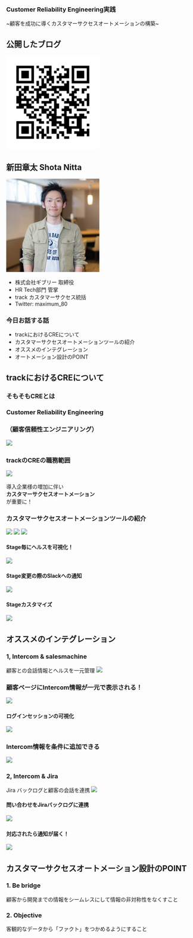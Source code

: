 ### Customer Reliability Engineering実践 
~顧客を成功に導くカスタマーサクセスオートメーションの構築~



## 公開したブログ
<img src="assets/images/qr.png" style="width:250px;">



## 新田章太 Shota Nitta
<img src="assets/images/nitta_icon.jpg" style="width:250px;">

- 株式会社ギブリー 取締役
- HR Tech部門 管掌
- track カスタマーサクセス統括
- Twitter: maximum_80



### 今日お話する話
- trackにおけるCREについて
- カスタマーサクセスオートメーションツールの紹介
- オススメのインテグレーション
- オートメーション設計のPOINT



## trackにおけるCREについて


### そもそもCREとは


### Customer Reliability Engineering  
### （顧客信頼性エンジニアリング）


<img src="https://cdn-ak.f.st-hatena.com/images/fotolife/m/maximum80/20190117/20190117174121.png">


### trackのCREの職務範囲


<img src="https://cdn-ak.f.st-hatena.com/images/fotolife/m/maximum80/20190117/20190117174219.png">


導入企業様の増加に伴い  
**カスタマーサクセスオートメーション**  
が重要に！



### カスタマーサクセスオートメーションツールの紹介


<img src="https://cdn-ak.f.st-hatena.com/images/fotolife/m/maximum80/20190117/20190117174323.png">


<img src="https://www.dgincubation.co.jp/wp-content/uploads/9e69aedc71c4314e4f084971a26822aa.png" style="width:400px;">


<img src="https://s.financesonline.com/uploads/2017/06/salesmachine_2.jpg">


#### Stage毎にヘルスを可視化！
<img src="https://cdn-ak.f.st-hatena.com/images/fotolife/m/maximum80/20190117/20190117183457.png">


#### Stage変更の際のSlackへの通知
<img src="https://cdn-ak.f.st-hatena.com/images/fotolife/m/maximum80/20190117/20190117185901.png">


#### Stageカスタマイズ
<img src="https://cdn-ak.f.st-hatena.com/images/fotolife/m/maximum80/20190117/20190117183543.png">



## オススメのインテグレーション



### 1, Intercom & salesmachine
顧客との会話情報とヘルスを一元管理
<img src="https://cdn-ak.f.st-hatena.com/images/fotolife/m/maximum80/20190117/20190117184317.png">


### 顧客ページにIntercom情報が一元で表示される！
<img src="https://cdn-ak.f.st-hatena.com/images/fotolife/m/maximum80/20190117/20190117184317.png">


#### ログインセッションの可視化
<img src="https://cdn-ak.f.st-hatena.com/images/fotolife/m/maximum80/20190117/20190117184250.png">


### Intercom情報を条件に追加できる
<img src="https://cdn-ak.f.st-hatena.com/images/fotolife/m/maximum80/20190117/20190117184448.png">



### 2, Intercom & Jira
Jira バックログと顧客の会話を連携
<img src="https://cdn-ak.f.st-hatena.com/images/fotolife/m/maximum80/20190117/20190117185035.png">

#### 問い合わせをJiraバックログに連携
<img src="https://cdn-ak.f.st-hatena.com/images/fotolife/m/maximum80/20190117/20190117185007.png">


#### 対応されたら通知が届く！
<img src="https://cdn-ak.f.st-hatena.com/images/fotolife/m/maximum80/20190117/20190117185035.png">



## カスタマーサクセスオートメーション設計のPOINT


### 1. Be bridge
顧客から開発までの情報をシームレスにして情報の非対称性をなくすこと


### 2. Objective
客観的なデータから「ファクト」をつかめるようにすること
